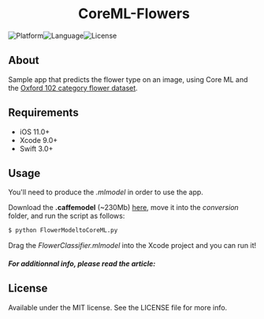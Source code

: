 

<h1 align="center">
​    CoreML-Flowers
</h1>

![Platform](https://img.shields.io/badge/platform-ios-lightgrey.svg)![Language](https://img.shields.io/badge/language-swift-orange.svg)![License](https://img.shields.io/badge/license-MIT-blue.svg)

## About

Sample app that predicts the flower type on an image, using Core ML and the [Oxford 102 category flower dataset](http://www.robots.ox.ac.uk/~vgg/data/flowers/102/index.html).

## Requirements

- iOS 11.0+
- Xcode 9.0+
- Swift 3.0+

## Usage

You'll need to produce the *.mlmodel* in order to use the app.

Download the **.caffemodel** (~230Mb) [here](https://s3.amazonaws.com/jgoode/oxford102.caffemodel), move it into the *conversion* folder, and run the script as follows:

```bash
$ python FlowerModeltoCoreML.py
```

Drag the *FlowerClassifier.mlmodel* into the Xcode project and you can run it!

##### For additionnal info, please read the article: 

## License

Available under the MIT license. See the LICENSE file for more info.